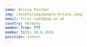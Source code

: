 ```yaml
---
name: Alicia Peschel
img: /assets/img/people-krista.jpeg
email: first.last@imp.ac.at
country: Germany
member_from: ???
member_till: 30.6.2016
position: Intern
---
```

